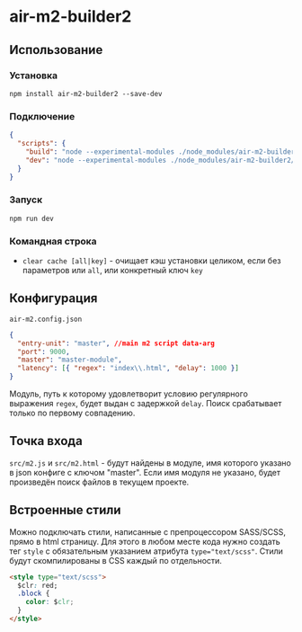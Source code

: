 # air-m2-builder2

## Использование

### Установка

`npm install air-m2-builder2 --save-dev`

### Подключение

```json
{
  "scripts": {
    "build": "node --experimental-modules ./node_modules/air-m2-builder2/bin/server.mjs --build:prod",
    "dev": "node --experimental-modules ./node_modules/air-m2-builder2/bin/server.mjs"
  }
}
```

### Запуск

`npm run dev`

### Командная строка

- `clear cache [all|key]` - очищает кэш установки целиком, если без параметров или `all`, или конкретный ключ `key`

## Конфигурация

`air-m2.config.json`

```json
{
  "entry-unit": "master", //main m2 script data-arg
  "port": 9000,
  "master": "master-module",
  "latency": [{ "regex": "index\\.html", "delay": 1000 }]
}
```

Модуль, путь к которому удовлетворит условию регулярного выражения `regex`, будет выдан с задержкой `delay`.
Поиск срабатывает только по первому совпадению.

## Точка входа

`src/m2.js` и `src/m2.html` - будут найдены в модуле, имя которого указано в json конфиге с ключом "master".
Если имя модуля не указано, будет произведён поиск файлов в текущем проекте.

## Встроенные стили

Можно подключать стили, написанные с препроцессором SASS/SCSS, прямо в html страницу.
Для этого в любом месте кода нужно создать тег `style` с обязательным указанием атрибута `type="text/scss"`.
Стили будут скомпилированы в CSS каждый по отдельности.

```html
<style type="text/scss">
  $clr: red;
  .block {
    color: $clr;
  }
</style>
```
